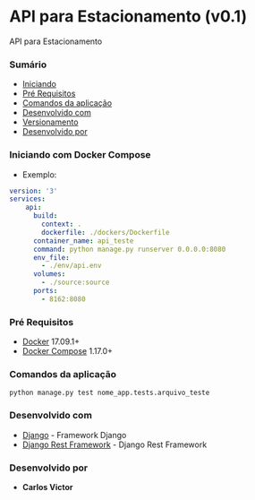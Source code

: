 #  API para Estacionamento (v0.1)

API para Estacionamento
### Sumário
+ [Iniciando](#iniciando-com-docker-compose)
+ [Pré Requisitos](#pré-requisitos)
+ [Comandos da aplicação](#comandos-da-aplicação)
+ [Desenvolvido com](#desenvolvido-com)
+ [Versionamento](#versionamento)
+ [Desenvolvido por](#desenvolvido-por)
 
### Iniciando com Docker Compose
+ Exemplo:

```yaml
version: '3'
services:
    api:
      build:
        context: .
        dockerfile: ./dockers/Dockerfile
      container_name: api_teste
      command: python manage.py runserver 0.0.0.0:8080
      env_file:
        - ./env/api.env
      volumes:
        - ./source:source
      ports:
        - 8162:8080
```  
### Pré Requisitos
+ [Docker](https://docs.docker.com/) 17.09.1+
+ [Docker Compose](https://docs.docker.com/compose/) 1.17.0+

### Comandos da aplicação
```
python manage.py test nome_app.tests.arquivo_teste
```  

### Desenvolvido com
+ [Django](https://angular.io/docs) - Framework Django
+ [Django Rest Framework](https://angular.io/docs) - Django Rest Framework
### Desenvolvido por
+ **Carlos Victor** 